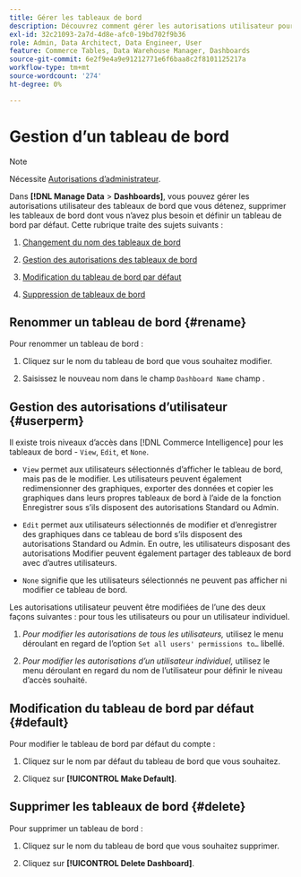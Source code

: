 ```yaml
---
title: Gérer les tableaux de bord
description: Découvrez comment gérer les autorisations utilisateur pour les tableaux de bord que vous possédez, supprimer les tableaux de bord dont vous n’avez plus besoin et définir un tableau de bord par défaut.
exl-id: 32c21093-2a7d-4d8e-afc0-19bd702f9b36
role: Admin, Data Architect, Data Engineer, User
feature: Commerce Tables, Data Warehouse Manager, Dashboards
source-git-commit: 6e2f9e4a9e91212771e6f6baa8c2f8101125217a
workflow-type: tm+mt
source-wordcount: '274'
ht-degree: 0%

---
```


# Gestion d’un tableau de bord

>[!NOTE]
>
>Nécessite [Autorisations d’administrateur](../../administrator/user-management/user-management.md).

Dans **[!DNL Manage Data** > **Dashboards]**, vous pouvez gérer les autorisations utilisateur des tableaux de bord que vous détenez, supprimer les tableaux de bord dont vous n’avez plus besoin et définir un tableau de bord par défaut. Cette rubrique traite des sujets suivants :

1. [Changement du nom des tableaux de bord](#rename)

1. [Gestion des autorisations des tableaux de bord](#userperm)

1. [Modification du tableau de bord par défaut](#default)

1. [Suppression de tableaux de bord](#delete)

## Renommer un tableau de bord {#rename}

Pour renommer un tableau de bord :

1. Cliquez sur le nom du tableau de bord que vous souhaitez modifier.

2. Saisissez le nouveau nom dans le champ `Dashboard Name` champ .

## Gestion des autorisations d’utilisateur {#userperm}

Il existe trois niveaux d’accès dans [!DNL Commerce Intelligence] pour les tableaux de bord - `View`, `Edit`, et `None`.

* `View` permet aux utilisateurs sélectionnés d’afficher le tableau de bord, mais pas de le modifier. Les utilisateurs peuvent également redimensionner des graphiques, exporter des données et copier les graphiques dans leurs propres tableaux de bord à l’aide de la fonction Enregistrer sous s’ils disposent des autorisations Standard ou Admin.

* `Edit` permet aux utilisateurs sélectionnés de modifier et d’enregistrer des graphiques dans ce tableau de bord s’ils disposent des autorisations Standard ou Admin. En outre, les utilisateurs disposant des autorisations Modifier peuvent également partager des tableaux de bord avec d’autres utilisateurs.

* `None` signifie que les utilisateurs sélectionnés ne peuvent pas afficher ni modifier ce tableau de bord.

Les autorisations utilisateur peuvent être modifiées de l’une des deux façons suivantes : pour tous les utilisateurs ou pour un utilisateur individuel.

1. *Pour modifier les autorisations de tous les utilisateurs,* utilisez le menu déroulant en regard de l’option `Set all users' permissions to…` libellé.

1. *Pour modifier les autorisations d’un utilisateur individuel,* utilisez le menu déroulant en regard du nom de l’utilisateur pour définir le niveau d’accès souhaité.

## Modification du tableau de bord par défaut {#default}

Pour modifier le tableau de bord par défaut du compte :

1. Cliquez sur le nom par défaut du tableau de bord que vous souhaitez.

1. Cliquez sur **[!UICONTROL Make Default]**.

## Supprimer les tableaux de bord {#delete}

Pour supprimer un tableau de bord :

1. Cliquez sur le nom du tableau de bord que vous souhaitez supprimer.

1. Cliquez sur **[!UICONTROL Delete Dashboard]**.
